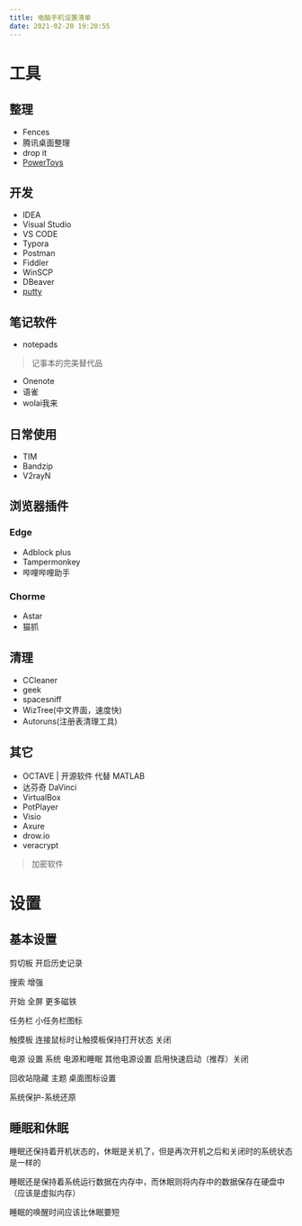 ```yaml
---
title: 电脑手机设置清单
date: 2021-02-20 19:20:55
---
```


# 工具

## 整理
- Fences
- 腾讯桌面整理
- drop it
- [PowerToys](https://docs.microsoft.com/zh-cn/windows/powertoys/)

## 开发
- IDEA
- Visual Studio
- VS CODE
- Typora
- Postman
- Fiddler
- WinSCP
- DBeaver
- [putty](https://www.chiark.greenend.org.uk/~sgtatham/putty/latest.html)

## 笔记软件
- notepads
> 记事本的完美替代品
- Onenote
- 语雀
- wolai我来

## 日常使用
- TIM
- Bandzip
- V2rayN

## 浏览器插件

### Edge
- Adblock plus
- Tampermonkey
- 哔哩哔哩助手

### Chorme
- Astar
- 猫抓

## 清理
- CCleaner
- geek
- spacesniff
- WizTree(中文界面，速度快)
- Autoruns(注册表清理工具)

## 其它
- OCTAVE | 开源软件 代替 MATLAB
- 达芬奇 DaVinci
- VirtualBox
- PotPlayer
- Visio
- Axure
- drow.io 
- veracrypt
> 加密软件

# 设置

## 基本设置

剪切板 开启历史记录

搜索 增强

开始 全屏 更多磁铁

任务栏 小任务栏图标

触摸板 连接鼠标时让触摸板保持打开状态 关闭

电源 设置 系统 电源和睡眠 其他电源设置 启用快速启动（推荐）关闭

回收站隐藏 主题 桌面图标设置

系统保护-系统还原  

## 睡眠和休眠

睡眠还保持着开机状态的，休眠是关机了，但是再次开机之后和关闭时的系统状态是一样的

睡眠还是保持着系统运行数据在内存中，而休眠则将内存中的数据保存在硬盘中（应该是虚拟内存）

睡眠的唤醒时间应该比休眠要短